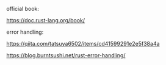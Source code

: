 official book:

https://doc.rust-lang.org/book/


error handling:

https://qiita.com/tatsuya6502/items/cd41599291e2e5f38a4a

https://blog.burntsushi.net/rust-error-handling/

